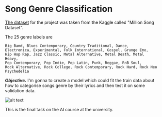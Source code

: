 # Song Genre Classification

[The dataset](https://www.kaggle.com/c/mlp2016-7-msd-genre/data) for the project was taken from the Kaggle called "Million Song Dataset".

The 25 genre labels are
```
Big Band, Blues Contemporary, Country Traditional, Dance,
Electronica, Experimental, Folk International, Gospel, Grunge Emo,
Hip Hop Rap, Jazz Classic, Metal Alternative, Metal Death, Metal Heavy,
Pop Contemporary, Pop Indie, Pop Latin, Punk, Reggae, RnB Soul,
Rock Alternative, Rock College, Rock Contemporary, Rock Hard, Rock Neo Psychedelia
```

**_Objective._** I'm gonna to create a model which could fit the train data about how to categorise songs genre by their lyrics and then test it on some validation data.

![alt text](https://github.com/andynik/knu_labs/blob/master/ml/song_genre_clsf/images/cover.png 'The solar flares are spectacular')

This is the final task on the AI course at the university.
